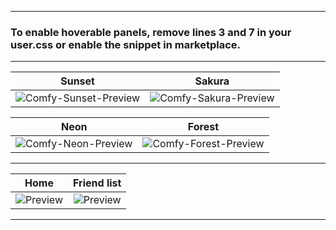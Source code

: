 
---

### To enable hoverable panels, remove lines 3 and 7 in your user.css or enable the snippet in marketplace.

---

|                                 Sunset                                 |                                 Sakura                                 |
| :------------------------------------------------------------------: | :-------------------------------------------------------------------------: |
| ![Comfy-Sunset-Preview](https://comfy-themes.github.io/Spicetify/Comfy-Chromatic/Previews/Comfy-Sunset-Preview.png) | ![Comfy-Sakura-Preview](https://comfy-themes.github.io/Spicetify/Comfy-Chromatic/Previews/Comfy-Sakura-Preview.png) |

|                                 Neon                                 |                                 Forest                                 |
| :------------------------------------------------------------------: | :-------------------------------------------------------------------------: |
| ![Comfy-Neon-Preview](https://comfy-themes.github.io/Spicetify/Comfy-Chromatic/Previews/Comfy-Neon-Preview.png) | ![Comfy-Forest-Preview](https://comfy-themes.github.io/Spicetify/Comfy-Chromatic/Previews/Comfy-Forest-Preview.png) |

---

|                                 Home                                 |                                 Friend list                                 |
| :------------------------------------------------------------------: | :-------------------------------------------------------------------------: |
| ![Preview](https://comfy-themes.github.io/Spicetify/Comfy-Chromatic/assets/home.png) | ![Preview](https://comfy-themes.github.io/Spicetify/Comfy-Chromatic/assets/friend-list.png) |

---